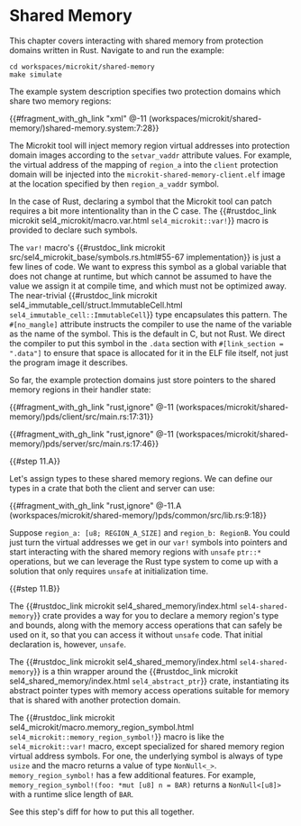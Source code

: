 <!--
    Copyright 2024, Colias Group, LLC

    SPDX-License-Identifier: CC-BY-SA-4.0
-->

# Shared Memory

This chapter covers interacting with shared memory from protection domains written in Rust.
Navigate to and run the example:

```
cd workspaces/microkit/shared-memory
make simulate
```

The example system description specifies two protection domains which share two memory regions:

{{#fragment_with_gh_link "xml" @-11 (workspaces/microkit/shared-memory/)shared-memory.system:7:28}}

The Microkit tool will inject memory region virtual addresses into protection domain images according to the `setvar_vaddr` attribute values.
For example, the virtual address of the mapping of `region_a` into the `client` protection domain will be injected into the `microkit-shared-memory-client.elf` image at the location specified by then `region_a_vaddr` symbol.

In the case of Rust, declaring a symbol that the Microkit tool can patch requires a bit more intentionality than in the C case.
The {{#rustdoc_link microkit sel4_microkit/macro.var.html `sel4_microkit::var!`}} macro is provided to declare such symbols.

The `var!` macro's {{#rustdoc_link microkit src/sel4_microkit_base/symbols.rs.html#55-67 implementation}} is just a few lines of code.
We want to express this symbol as a global variable that does not change at runtime, but which cannot be assumed to have the value we assign it at compile time, and which must not be optimized away.
The near-trivial
{{#rustdoc_link microkit sel4_immutable_cell/struct.ImmutableCell.html `sel4_immutable_cell::ImmutableCell`}} type encapsulates this pattern.
The `#[no_mangle]` attribute instructs the compiler to use the name of the variable as the name of the symbol.
This is the default in C, but not Rust.
We direct the compiler to put this symbol in the `.data` section with `#[link_section = ".data"]` to ensure that space is allocated for it in the ELF file itself, not just the program image it describes.

So far, the example protection domains just store pointers to the shared memory regions in their handler state:

{{#fragment_with_gh_link "rust,ignore" @-11 (workspaces/microkit/shared-memory/)pds/client/src/main.rs:17:31}}

{{#fragment_with_gh_link "rust,ignore" @-11 (workspaces/microkit/shared-memory/)pds/server/src/main.rs:17:46}}

{{#step 11.A}}

Let's assign types to these shared memory regions.
We can define our types in a crate that both the client and server can use:

{{#fragment_with_gh_link "rust,ignore" @-11.A (workspaces/microkit/shared-memory/)pds/common/src/lib.rs:9:18}}

Suppose `region_a: [u8; REGION_A_SIZE]` and `region_b: RegionB`.
You could just turn the virtual addresses we get in our `var!` symbols into pointers and start interacting with the shared memory regions with `unsafe` `ptr::*` operations, but we can leverage the Rust type system to come up with a solution that only requires `unsafe` at initialization time.

{{#step 11.B}}

The
{{#rustdoc_link microkit sel4_shared_memory/index.html `sel4-shared-memory`}}
crate provides a way for you to declare a memory region's type and bounds, along with the memory access operations that can safely be used on it, so that you can access it without `unsafe` code.
That initial declaration is, however, `unsafe`.

The
{{#rustdoc_link microkit sel4_shared_memory/index.html `sel4-shared-memory`}}
is a thin wrapper around the
{{#rustdoc_link microkit sel4_shared_memory/index.html `sel4_abstract_ptr`}}
crate, instantiating its abstract pointer types with memory access operations suitable for memory that is shared with another protection domain.

The
{{#rustdoc_link microkit sel4_microkit/macro.memory_region_symbol.html `sel4_microkit::memory_region_symbol!`}}
macro is like the `sel4_microkit::var!` macro, except specialized for shared memory region virtual address symbols.
For one, the underlying symbol is always of type `usize` and the macro returns a value of type `NonNull<_>`.
`memory_region_symbol!` has a few additional features.
For example, `memory_region_symbol!(foo: *mut [u8] n = BAR)` returns a `NonNull<[u8]>` with a runtime slice length of `BAR`.

See this step's diff for how to put this all together.
